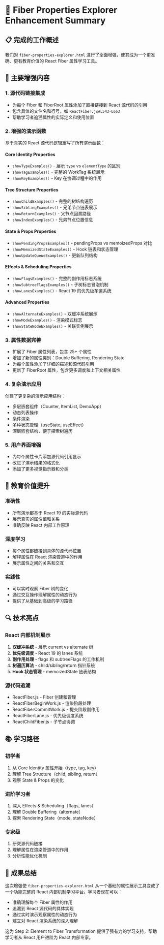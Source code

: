 # 🚀 Fiber Properties Explorer Enhancement Summary

## 📋 完成的工作概述

我们对 `fiber-properties-explorer.html` 进行了全面增强，使其成为一个更准确、更有教育价值的 React Fiber 属性学习工具。

## 🔧 主要增强内容

### 1. **源代码链接集成**
- 为每个 Fiber 和 FiberRoot 属性添加了直接链接到 React 源代码的引用
- 包含具体的文件名和行号，如 `ReactFiber.js#L543-L663`
- 帮助学习者追溯属性的实际定义和使用位置

### 2. **增强的演示函数**
基于真实的 React 源代码逻辑重写了所有演示函数：

#### **Core Identity Properties**
- `showTypeExamples()` - 展示 `type` vs `elementType` 的区别
- `showTagExamples()` - 完整的 WorkTag 系统展示
- `showKeyExamples()` - Key 在协调过程中的作用

#### **Tree Structure Properties**
- `showChildExamples()` - 完整的树结构遍历
- `showSiblingExamples()` - 兄弟节点链表展示
- `showReturnExamples()` - 父节点回溯路径
- `showIndexExamples()` - 兄弟节点位置信息

#### **State & Props Properties**
- `showPendingPropsExamples()` - pendingProps vs memoizedProps 对比
- `showMemoizedStateExamples()` - Hook 链表和状态管理
- `showUpdateQueueExamples()` - 更新队列结构

#### **Effects & Scheduling Properties**
- `showFlagsExamples()` - 完整的副作用标志系统
- `showSubtreeFlagsExamples()` - 子树标志冒泡机制
- `showLanesExamples()` - React 19 的优先级车道系统

#### **Advanced Properties**
- `showAlternateExamples()` - 双缓冲系统展示
- `showModeExamples()` - 渲染模式标志
- `showStateNodeExamples()` - 关联实例展示

### 3. **属性数据完善**
- 扩展了 Fiber 属性列表，包含 25+ 个属性
- 增加了新的属性类别：Double Buffering, Rendering State
- 为每个属性添加了详细的描述和源代码引用
- 更新了 FiberRoot 属性，包含更多调度和上下文相关属性

### 4. **复杂演示应用**
创建了更复杂的演示应用结构：
- 多层嵌套组件（Counter, ItemList, DemoApp）
- 动态列表操作
- 条件渲染
- 多种状态管理（useState, useEffect）
- 深层嵌套结构，便于探索树遍历

### 5. **用户界面增强**
- 为每个属性卡片添加源代码引用显示
- 改进了演示结果的格式化
- 添加了更多视觉指示器和分类

## 🎯 教育价值提升

### **准确性**
- 所有演示都基于 React 19 的实际源代码
- 展示真实的属性值和关系
- 准确反映 React 内部工作原理

### **深度学习**
- 每个属性都链接到具体的源代码位置
- 解释属性在 React 渲染管道中的作用
- 展示属性之间的关系和交互

### **实践性**
- 可以实时观察 Fiber 树的变化
- 通过交互操作理解属性的动态行为
- 提供了从基础到高级的学习路径

## 🔍 技术亮点

### **React 内部机制展示**
1. **双缓冲系统** - 展示 current vs alternate 树
2. **优先级调度** - React 19 的 lanes 系统
3. **副作用处理** - flags 和 subtreeFlags 的工作机制
4. **树遍历算法** - child/sibling/return 指针系统
5. **Hook 状态管理** - memoizedState 链表结构

### **源代码追溯**
- ReactFiber.js - Fiber 创建和管理
- ReactFiberBeginWork.js - 渲染阶段处理
- ReactFiberCommitWork.js - 提交阶段副作用
- ReactFiberLane.js - 优先级调度系统
- ReactChildFiber.js - 子节点协调

## 📚 学习路径

### **初学者**
1. 从 Core Identity 属性开始（type, tag, key）
2. 理解 Tree Structure（child, sibling, return）
3. 观察 State & Props 的变化

### **进阶学习者**
1. 深入 Effects & Scheduling（flags, lanes）
2. 理解 Double Buffering（alternate）
3. 探索 Rendering State（mode, stateNode）

### **专家级**
1. 研究源代码链接
2. 理解属性在渲染管道中的作用
3. 分析性能优化机制

## 🎉 成果总结

这次增强使 `fiber-properties-explorer.html` 从一个基础的属性展示工具变成了一个功能完整的 React 内部机制学习平台。学习者现在可以：

- 准确理解每个 Fiber 属性的作用
- 追溯到 React 源代码的具体实现
- 通过实时演示观察属性的动态行为
- 建立对 React 渲染系统的深入理解

这为 Step 2: Element to Fiber Transformation 提供了强有力的学习支持，帮助学习者从 React 用户进阶为 React 内部专家。 